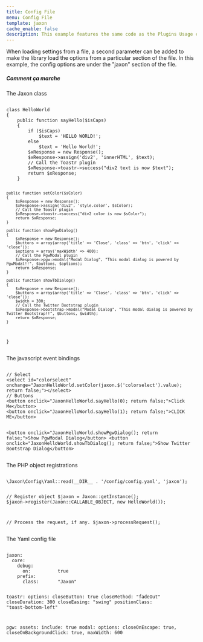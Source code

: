 ```yaml
---
title: Config File
menu: Config File
template: jaxon
cache_enable: false
description: This example features the same code as the Plugins Usage example, excepted that the config is loaded from a config file in Yaml format.
---
```


When loading settings from a file, a second parameter can be added to make the library load the options from a particular section of the file.
In this example, the config options are under the "jaxon" section of the file.

<div class="row">
    <div class="col-sm-12">
        <h5>Comment ça marche</h5>

<p>The Jaxon class</p>
<pre><code class="language-php">
class HelloWorld
{
    public function sayHello($isCaps)
    {
        if ($isCaps)
            $text = 'HELLO WORLD!';
        else
            $text = 'Hello World!';
        $xResponse = new Response();
        $xResponse->assign('div2', 'innerHTML', $text);
        // Call the Toastr plugin
        $xResponse->toastr->success("div2 text is now $text");
        return $xResponse;
    }

    public function setColor($sColor)
    {
        $xResponse = new Response();
        $xResponse->assign('div2', 'style.color', $sColor);
        // Call the Toastr plugin
        $xResponse->toastr->success("div2 color is now $sColor");
        return $xResponse;
    }

    public function showPgwDialog()
    {
        $xResponse = new Response();
        $buttons = array(array('title' => 'Close', 'class' => 'btn', 'click' => 'close'));
        $options = array('maxWidth' => 400);
        // Call the PgwModal plugin
        $xResponse->pgw->modal("Modal Dialog", "This modal dialog is powered by PgwModal!!", $buttons, $options);
        return $xResponse;
    }

    public function showTbDialog()
    {
        $xResponse = new Response();
        $buttons = array(array('title' => 'Close', 'class' => 'btn', 'click' => 'close'));
        $width = 300;
        // Call the Twitter Bootstrap plugin
        $xResponse->bootstrap->modal("Modal Dialog", "This modal dialog is powered by Twitter Bootstrap!!", $buttons, $width);
        return $xResponse;
    }
}
</code></pre>

<p>The javascript event bindings</p>
<pre><code class="language-php">
// Select
&lt;select id="colorselect" onchange="JaxonHelloWorld.setColor(jaxon.$('colorselect').value); return false;"&gt;&lt;/select&gt;
// Buttons
&lt;button onclick="JaxonHelloWorld.sayHello(0); return false;"&gt;Click Me&lt;/button&gt;
&lt;button onclick="JaxonHelloWorld.sayHello(1); return false;"&gt;CLICK ME&lt;/button&gt;

&lt;button onclick="JaxonHelloWorld.showPgwDialog(); return false;"&gt;Show PgwModal Dialog&lt;/button&gt;
&lt;button onclick="JaxonHelloWorld.showTbDialog(); return false;"&gt;Show Twitter Bootstrap Dialog&lt;/button&gt;
</code></pre>

<p>The PHP object registrations</p>
<pre><code class="language-php">
\Jaxon\Config\Yaml::read(__DIR__ . '/config/config.yaml', 'jaxon');

// Register object
$jaxon = Jaxon::getInstance();
$jaxon->register(Jaxon::CALLABLE_OBJECT, new HelloWorld());

// Process the request, if any.
$jaxon->processRequest();
</code></pre>

<p>The Yaml config file</p>
<pre><code class="language-php">
jaxon:
  core:
    debug:
      on:          true
    prefix:
      class:       "Jaxon"
  
  toastr:
    options:
      closeButton: true
      closeMethod: "fadeOut"
      closeDuration:               300
      closeEasing: "swing"
      positionClass:               "toast-bottom-left"
  
  pgw:
    assets:
      include:     true
    modal:
      options:
        closeOnEscape:             true,
        closeOnBackgroundClick:    true,
        maxWidth:  600
</code></pre>
    </div>
</div>
